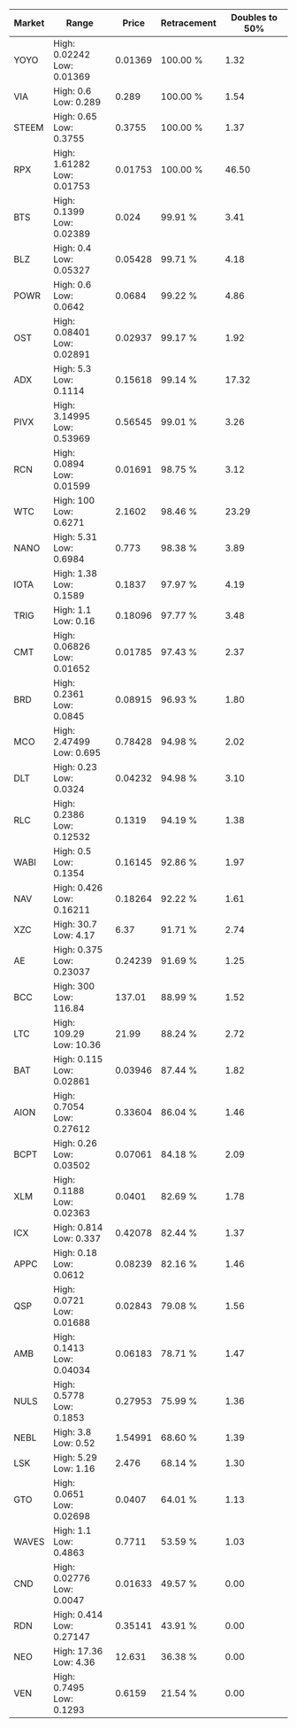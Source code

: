 | Market | Range | Price| Retracement | Doubles to 50% |
| --- | --- | --- | --- | --- |
| YOYO | High: 0.02242<br />Low: 0.01369 | 0.01369 | 100.00 % | 1.32 |
| VIA | High: 0.6<br />Low: 0.289 | 0.289 | 100.00 % | 1.54 |
| STEEM | High: 0.65<br />Low: 0.3755 | 0.3755 | 100.00 % | 1.37 |
| RPX | High: 1.61282<br />Low: 0.01753 | 0.01753 | 100.00 % | 46.50 |
| BTS | High: 0.1399<br />Low: 0.02389 | 0.024 | 99.91 % | 3.41 |
| BLZ | High: 0.4<br />Low: 0.05327 | 0.05428 | 99.71 % | 4.18 |
| POWR | High: 0.6<br />Low: 0.0642 | 0.0684 | 99.22 % | 4.86 |
| OST | High: 0.08401<br />Low: 0.02891 | 0.02937 | 99.17 % | 1.92 |
| ADX | High: 5.3<br />Low: 0.1114 | 0.15618 | 99.14 % | 17.32 |
| PIVX | High: 3.14995<br />Low: 0.53969 | 0.56545 | 99.01 % | 3.26 |
| RCN | High: 0.0894<br />Low: 0.01599 | 0.01691 | 98.75 % | 3.12 |
| WTC | High: 100<br />Low: 0.6271 | 2.1602 | 98.46 % | 23.29 |
| NANO | High: 5.31<br />Low: 0.6984 | 0.773 | 98.38 % | 3.89 |
| IOTA | High: 1.38<br />Low: 0.1589 | 0.1837 | 97.97 % | 4.19 |
| TRIG | High: 1.1<br />Low: 0.16 | 0.18096 | 97.77 % | 3.48 |
| CMT | High: 0.06826<br />Low: 0.01652 | 0.01785 | 97.43 % | 2.37 |
| BRD | High: 0.2361<br />Low: 0.0845 | 0.08915 | 96.93 % | 1.80 |
| MCO | High: 2.47499<br />Low: 0.695 | 0.78428 | 94.98 % | 2.02 |
| DLT | High: 0.23<br />Low: 0.0324 | 0.04232 | 94.98 % | 3.10 |
| RLC | High: 0.2386<br />Low: 0.12532 | 0.1319 | 94.19 % | 1.38 |
| WABI | High: 0.5<br />Low: 0.1354 | 0.16145 | 92.86 % | 1.97 |
| NAV | High: 0.426<br />Low: 0.16211 | 0.18264 | 92.22 % | 1.61 |
| XZC | High: 30.7<br />Low: 4.17 | 6.37 | 91.71 % | 2.74 |
| AE | High: 0.375<br />Low: 0.23037 | 0.24239 | 91.69 % | 1.25 |
| BCC | High: 300<br />Low: 116.84 | 137.01 | 88.99 % | 1.52 |
| LTC | High: 109.29<br />Low: 10.36 | 21.99 | 88.24 % | 2.72 |
| BAT | High: 0.115<br />Low: 0.02861 | 0.03946 | 87.44 % | 1.82 |
| AION | High: 0.7054<br />Low: 0.27612 | 0.33604 | 86.04 % | 1.46 |
| BCPT | High: 0.26<br />Low: 0.03502 | 0.07061 | 84.18 % | 2.09 |
| XLM | High: 0.1188<br />Low: 0.02363 | 0.0401 | 82.69 % | 1.78 |
| ICX | High: 0.814<br />Low: 0.337 | 0.42078 | 82.44 % | 1.37 |
| APPC | High: 0.18<br />Low: 0.0612 | 0.08239 | 82.16 % | 1.46 |
| QSP | High: 0.0721<br />Low: 0.01688 | 0.02843 | 79.08 % | 1.56 |
| AMB | High: 0.1413<br />Low: 0.04034 | 0.06183 | 78.71 % | 1.47 |
| NULS | High: 0.5778<br />Low: 0.1853 | 0.27953 | 75.99 % | 1.36 |
| NEBL | High: 3.8<br />Low: 0.52 | 1.54991 | 68.60 % | 1.39 |
| LSK | High: 5.29<br />Low: 1.16 | 2.476 | 68.14 % | 1.30 |
| GTO | High: 0.0651<br />Low: 0.02698 | 0.0407 | 64.01 % | 1.13 |
| WAVES | High: 1.1<br />Low: 0.4863 | 0.7711 | 53.59 % | 1.03 |
| CND | High: 0.02776<br />Low: 0.0047 | 0.01633 | 49.57 % | 0.00 |
| RDN | High: 0.414<br />Low: 0.27147 | 0.35141 | 43.91 % | 0.00 |
| NEO | High: 17.36<br />Low: 4.36 | 12.631 | 36.38 % | 0.00 |
| VEN | High: 0.7495<br />Low: 0.1293 | 0.6159 | 21.54 % | 0.00 |
